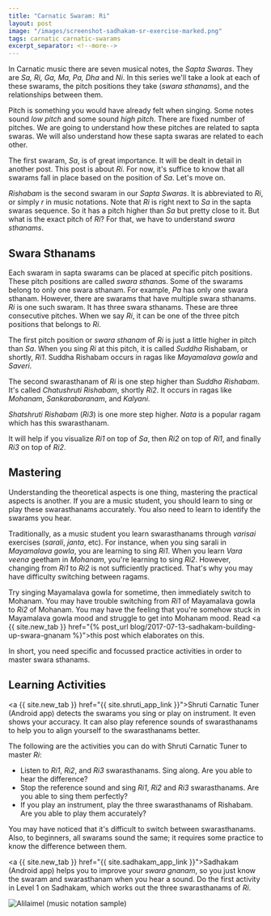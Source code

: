 ```yaml
---
title: "Carnatic Swaram: Ri"
layout: post
image: "/images/screenshot-sadhakam-sr-exercise-marked.png"
tags: carnatic carnatic-swarams
excerpt_separator: <!--more-->
---
```


In Carnatic music there are seven musical notes, the *Sapta Swaras*. They are *Sa, Ri, Ga, Ma, Pa, Dha* and *Ni*. In this series we'll take a look at each of these swarams, the pitch positions they take (*swara sthanam*s), and the relationships between them.

Pitch is something you would have already felt when singing. Some notes sound *low pitch* and some sound *high pitch*. There are fixed number of pitches. We are going to understand how these pitches are related to sapta swaras. We will also understand how these sapta swaras are related to each other.

The first swaram, *Sa*, is of great importance. It will be dealt in detail in another post. This post is about *Ri*. For now, it's suffice to know that all swarams fall in place based on the position of *Sa*. Let's move on.

*Rishabam* is the second swaram in our *Sapta Swaras*. It is abbreviated to *Ri*, or simply *r* in music notations. Note that *Ri* is right next to <!--more--> *Sa* in the sapta swaras sequence. So it has a pitch higher than *Sa* but pretty close to it. But what is the exact pitch of *Ri*? For that, we have to understand *swara sthanams*.

## Swara Sthanams

Each swaram in sapta swarams can be placed at specific pitch positions. These pitch positions are called *swara sthana*s. Some of the swarams belong to only one swara sthanam. For example, *Pa* has only one swara sthanam. However, there are swarams that have multiple swara sthanams. *Ri* is one such swaram. It has three swara sthanams. These are three consecutive pitches. When we say *Ri*, it can be one of the three pitch positions that belongs to *Ri*.

The first pitch position or *swara sthanam* of *Ri* is just a little higher in pitch than *Sa*. When you sing *Ri* at this pitch, it is called *Suddha* Rishabam, or shortly, *Ri1*. Suddha Rishabam occurs in ragas like *Mayamalava gowla* and *Saveri*.

The second swarasthanam of *Ri* is one step higher than *Suddha Rishabam*. It's called *Chatushruti Rishabam*, shortly *Ri2*. It occurs in ragas like *Mohanam*, *Sankarabaranam*, and *Kalyani*.

*Shatshruti Rishabam* (*Ri3*) is one more step higher. *Nata* is a popular ragam which has this swarasthanam.

It will help if you visualize *Ri1* on top of *Sa*, then *Ri2* on top of *Ri1*, and finally *Ri3* on top of *Ri2*.

## Mastering

Understanding the theoretical aspects is one thing, mastering the practical aspects is another. If you are a music student, you should learn to sing or play these swarasthanams accurately. You also need to learn to identify the swarams you hear.

Traditionally, as a music student you learn swarasthanams through *varisai* exercises (*sarali*, *janta*, etc). For instance, when you sing sarali in *Mayamalava gowla*, you are learning to sing *Ri1*. When you learn *Vara veena* geetham in *Mohanam*, you're learning to sing *Ri2*. However, changing from *Ri1* to *Ri2* is not sufficiently practiced. That's why you may have difficulty switching between ragams.

Try singing Mayamalava gowla for sometime, then immediately switch to Mohanam. You may have trouble switching from *Ri1* of Mayamalava gowla to *Ri2* of Mohanam. You may have the feeling that you're somehow stuck in Mayamalava gowla mood and struggle to get into Mohanam mood. Read <a {{ site.new_tab }} href="{% post_url blog/2017-07-13-sadhakam-building-up-swara-gnanam %}">this post</a> which elaborates on this.

In short, you need specific and focussed practice activities in order to master swara sthanams.

## Learning Activities

<a {{ site.new_tab }} href="{{ site.shruti_app_link }}">Shruti Carnatic Tuner</a> (Android app) detects the swarams you sing or play on instrument. It even shows your accuracy. It can also play reference sounds of swarasthanams to help you to align yourself to the swarasthanams better.

The following are the activities you can do with Shruti Carnatic Tuner to master *Ri*:

* Listen to *Ri1*, *Ri2*, and *Ri3* swarasthanams. Sing along. Are you able to hear the difference?
* Stop the reference sound and sing *Ri1*, *Ri2* and *Ri3* swarasthanams. Are you able to sing them perfectly?
* If you play an instrument, play the three swarasthanams of Rishabam. Are you able to play them accurately?

You may have noticed that it's difficult to switch between swarasthanams. Also, to beginners, all swarams sound the same; it requires some practice to know the difference between them.

<a {{ site.new_tab }} href="{{ site.sadhakam_app_link }}">Sadhakam</a> (Android app) helps you to improve your *swara gnanam*, so you just know the swaram and swarasthanam when you hear a sound. Do the first activity in Level 1 on Sadhakam, which works out the three swarasthanams of *Ri*.

<script type="application/ld+json">
{
  "@context": "http://schema.org/",
  "@type": "ImageObject",
  "author": "Ananth Pattabiraman",
  "ContentUrl": "{{ page.image | absolute_url }}",
  "InLanguage": "English",
  "name": "Screenshot of Sadhakam app showing exercise Sa-Ri",
  "isFamilyFriendly": true,
  "keywords": [ "Carnatic Music", "Ear Training", "Sadhakam", "Music Practice" ]
}
</script>

<div class="row justify-content-center pb-3">
  <div class="col-sm col-md-6">
    <img 
        class="img-fluid"
        src="{{ page.image }}"
        alt="Alilaimel (music notation sample)"
    />
  </div>
</div>
